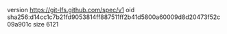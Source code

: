 version https://git-lfs.github.com/spec/v1
oid sha256:d14cc1c7b21fd9053814ff887511ff2b41d5800a60009d8d20473f52c09a901c
size 6121
